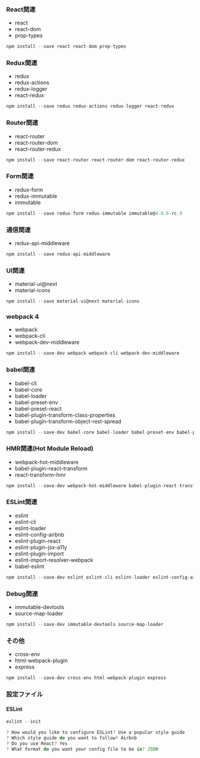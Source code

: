 ### React関連
* react
* react-dom
* prop-types

```js
npm install --save react react-dom prop-types
```
### Redux関連
* redux
* redux-actions
* redux-logger
* react-redux

```js
npm install --save redux redux-actions redux-logger react-redux
```

### Router関連
* react-router
* react-router-dom
* react-router-redux

```js
npm install --save react-router react-router-dom react-router-redux
```

### Form関連
* redux-form
* redux-immutable
* immutable

```js
npm install --save redux-form redux-immutable immutable@4.0.0-rc.9
```

### 通信関連
* redux-api-middleware

```js
npm install --save redux-api-middleware
```

### UI関連
* material-ui@next
* material-icons

```js
npm install --save material-ui@next material-icons
```

### webpack 4
* webpack
* webpack-cli
* webpack-dev-middleware

```js
npm install --save-dev webpack webpack-cli webpack-dev-middleware
```

### babel関連
* babel-cli
* babel-core
* babel-loader
* babel-preset-env
* babel-preset-react
* babel-plugin-transform-class-properties
* babel-plugin-transform-object-rest-spread

```js
npm install --save-dev babel-core babel-loader babel-preset-env babel-preset-react babel-plugin-transform-class-properties babel-plugin-transform-object-rest-spread
```

### HMR関連(Hot Module Reload)
* webpack-hot-middleware
* babel-plugin-react-transform
* react-transform-hmr

```js
npm install --save-dev webpack-hot-middleware babel-plugin-react-transform react-transform-hmr
```

### ESLint関連
* eslint
* eslint-cli
* eslint-loader
* eslint-config-airbnb
* eslint-plugin-react
* eslint-plugin-jsx-a11y
* eslint-plugin-import
* eslint-import-resolver-webpack
* babel-eslint

```js
npm install --save-dev eslint eslint-cli eslint-loader eslint-config-airbnb eslint-plugin-react eslint-plugin-jsx-a11y eslint-plugin-import eslint-import-resolver-webpack babel-eslint
```

### Debug関連
* immutable-devtools
* source-map-loader

```js
npm install --save-dev immutable-devtools source-map-loader
```

### その他
* cross-env
* html-webpack-plugin
* express

```js
npm install --save-dev cross-env html-webpack-plugin express
```

### 設定ファイル

#### ESLint
```js
eslint --init

? How would you like to configure ESLint? Use a popular style guide
? Which style guide do you want to follow? Airbnb
? Do you use React? Yes
? What format do you want your config file to be in? JSON
```
